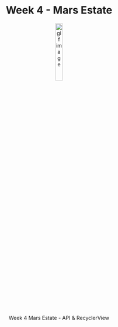 <h1 align="center"> Week 4 - Mars Estate </h1>

<p align="center">
  <img width="20%" src="https://github.com/FMSSBilisimAndroid/ozturk-sahin-yetisir-odev4/blob/main/gif.gif" alt="gif image"/>
  
</p>

<p align="center">
 Week 4 Mars Estate - API & RecyclerView 
 </p>
